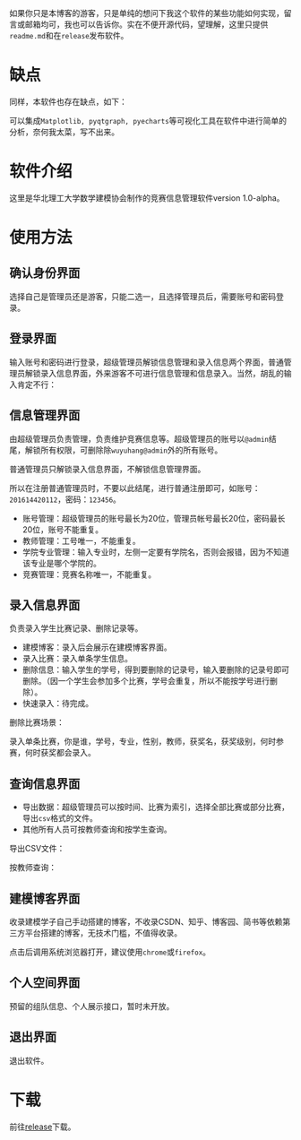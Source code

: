 

如果你只是本博客的游客，只是单纯的想问下我这个软件的某些功能如何实现，留言或邮箱均可，我也可以告诉你。实在不便开源代码，望理解，这里只提供`readme.md`和在`release`发布软件。

# 缺点

同样，本软件也存在缺点，如下：


可以集成`Matplotlib, pyqtgraph, pyecharts`等可视化工具在软件中进行简单的分析，奈何我太菜，写不出来。

# 软件介绍

这里是华北理工大学数学建模协会制作的竞赛信息管理软件version 1.0-alpha。

# 使用方法

## 确认身份界面

选择自己是管理员还是游客，只能二选一，且选择管理员后，需要账号和密码登录。

## 登录界面

输入账号和密码进行登录，超级管理员解锁信息管理和录入信息两个界面，普通管理员解锁录入信息界面，外来游客不可进行信息管理和信息录入。当然，胡乱的输入肯定不行：


## 信息管理界面

由超级管理员负责管理，负责维护竞赛信息等。超级管理员的账号以`@admin`结尾，解锁所有权限，可删除除`wuyuhang@admin`外的所有账号。


普通管理员只解锁录入信息界面，不解锁信息管理界面。


所以在注册普通管理员时，不要以此结尾，进行普通注册即可，如账号：`201614420112`，密码：`123456`。

- 账号管理：超级管理员的账号最长为20位，管理员帐号最长20位，密码最长20位，账号不能重复。
- 教师管理：工号唯一，不能重复。
- 学院专业管理：输入专业时，左侧一定要有学院名，否则会报错，因为不知道该专业是哪个学院的。
- 竞赛管理：竞赛名称唯一，不能重复。


## 录入信息界面

负责录入学生比赛记录、删除记录等。

- 建模博客：录入后会展示在建模博客界面。
- 录入比赛：录入单条学生信息。
- 删除信息：输入学生的学号，得到要删除的记录号，输入要删除的记录号即可删除。（因一个学生会参加多个比赛，学号会重复，所以不能按学号进行删除）。
- 快速录入：待完成。

删除比赛场景：


录入单条比赛，你是谁，学号，专业，性别，教师，获奖名，获奖级别，何时参赛，何时获奖都会录入。


## 查询信息界面

- 导出数据：超级管理员可以按时间、比赛为索引，选择全部比赛或部分比赛，导出`csv`格式的文件。
- 其他所有人员可按教师查询和按学生查询。

导出CSV文件：


按教师查询：


## 建模博客界面

收录建模学子自己手动搭建的博客，不收录CSDN、知乎、博客园、简书等依赖第三方平台搭建的博客，无技术门槛，不值得收录。

点击后调用系统浏览器打开，建议使用`chrome`或`firefox`。


## 个人空间界面

预留的组队信息、个人展示接口，暂时未开放。

## 退出界面

退出软件。

# 下载

前往[release](https://github.com/muyuuuu/NCST-MMA-Contest-Management-System-Public/releases)下载。